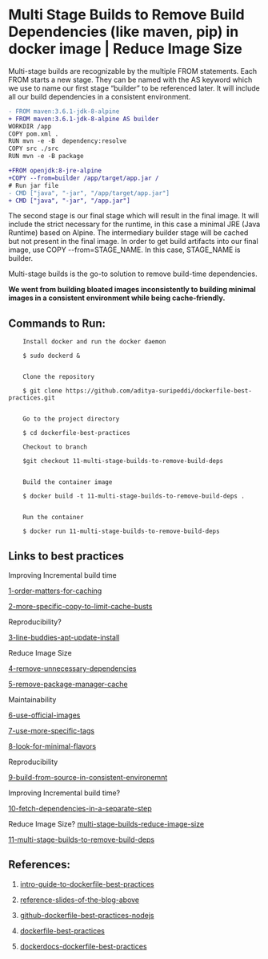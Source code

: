 # Multi Stage Builds to Remove Build Dependencies (like maven, pip) in docker image | Reduce Image Size

Multi-stage builds are recognizable by the multiple FROM statements. Each FROM starts a new stage. They can be
named with the AS keyword which we use to name our first stage “builder” to be referenced later. It will include
all our build dependencies in a consistent environment.

```diff
- FROM maven:3.6.1-jdk-8-alpine
+ FROM maven:3.6.1-jdk-8-alpine AS builder
WORKDIR /app
COPY pom.xml .
RUN mvn -e -B  dependency:resolve
COPY src ./src
RUN mvn -e -B package

+FROM openjdk:8-jre-alpine
+COPY --from=builder /app/target/app.jar /
# Run jar file
- CMD ["java", "-jar", "/app/target/app.jar"]   
+ CMD ["java", "-jar", "/app.jar"]   
```

The second stage is our final stage which will result in the final image. It will include the strict necessary
for the runtime, in this case a minimal JRE (Java Runtime) based on Alpine. The intermediary builder stage will
be cached but not present in the final image. In order to get build artifacts into our final image, use
COPY --from=STAGE_NAME. In this case, STAGE_NAME is builder. 

Multi-stage builds is the go-to solution to remove build-time dependencies.


**We went from building bloated images inconsistently to building minimal images in a consistent environment while being cache-friendly.**


## Commands to Run: 

```
    Install docker and run the docker daemon
 
    $ sudo dockerd &    
 
 
    Clone the repository 
 
    $ git clone https://github.com/aditya-suripeddi/dockerfile-best-practices.git
 
 
    Go to the project directory 
 
    $ cd dockerfile-best-practices
 
    Checkout to branch 
  
    $git checkout 11-multi-stage-builds-to-remove-build-deps
  
 
    Build the container image
 
    $ docker build -t 11-multi-stage-builds-to-remove-build-deps . 
 
 
    Run the container
 
    $ docker run 11-multi-stage-builds-to-remove-build-deps
 ```


## Links to best practices

Improving Incremental build time

[1-order-matters-for-caching](https://github.com/aditya-suripeddi/dockerfile-best-practices/tree/1-order-matters-for-caching) 

[2-more-specific-copy-to-limit-cache-busts](https://github.com/aditya-suripeddi/dockerfile-best-practices/tree/2-more-specific-copy-to-limit-cache-busts)

Reproducibility?

[3-line-buddies-apt-update-install](https://github.com/aditya-suripeddi/dockerfile-best-practices/tree/3-line-buddies-apt-update-install)

Reduce Image Size

[4-remove-unnecessary-dependencies](https://github.com/aditya-suripeddi/dockerfile-best-practices/tree/4-remove-unnecessary-dependencies)

[5-remove-package-manager-cache](https://github.com/aditya-suripeddi/dockerfile-best-practices/tree/5-remove-package-manager-cache)

Maintainability 

[6-use-official-images](https://github.com/aditya-suripeddi/dockerfile-best-practices/tree/6-use-official-images)

[7-use-more-specific-tags](https://github.com/aditya-suripeddi/dockerfile-best-practices/tree/7-user-more-specific-tags)

[8-look-for-minimal-flavors](https://github.com/aditya-suripeddi/dockerfile-best-practices/tree/8-look-for-mininal-flavors)

Reproducibility

[9-build-from-source-in-consistent-environemnt](https://github.com/aditya-suripeddi/dockerfile-best-practices/tree/9-build-from-source-in-consistent-environment)

Improving Incremental build time?

[10-fetch-dependencies-in-a-separate-step](https://github.com/aditya-suripeddi/dockerfile-best-practices/tree/10-fetch-dependencies-in-a-separate-step)

Reduce Image Size? [multi-stage-builds-reduce-image-size](https://blog.logrocket.com/reduce-docker-image-sizes-using-multi-stage-builds/#:~:text=Multi%2Dstage%20builds%20in%20Docker,easy%20to%20read%20and%20understand.)

[11-multi-stage-builds-to-remove-build-deps](https://github.com/aditya-suripeddi/dockerfile-best-practices/tree/11-multi-stage-builds-to-remove-build-deps)


## References:

  1.  [intro-guide-to-dockerfile-best-practices](https://www.docker.com/blog/intro-guide-to-dockerfile-best-practices/)

  2.  [reference-slides-of-the-blog-above](https://drive.google.com/file/d/16t_-DRTohzyVPJy6Cx8a3PxLQ-95CfYK/view)

  3.  [github-dockerfile-best-practices-nodejs](https://github.com/juan131/dockerfile-best-practices)
  
  4.  [dockerfile-best-practices](https://www.youtube.com/watch?v=JofsaZ3H1qM&t=391s)

  5.  [dockerdocs-dockerfile-best-practices](https://docs.docker.com/develop/develop-images/dockerfile_best-practices/)
